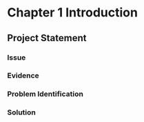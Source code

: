 # Chapter 1 Introduction
## Project Statement
### Issue


### Evidence


### Problem Identification


### Solution

